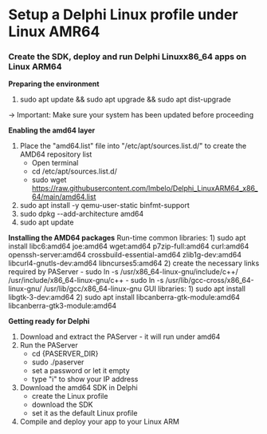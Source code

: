 # Setup a Delphi Linux profile under Linux AMR64

### Create the SDK, deploy and run Delphi Linuxx86_64 apps on Linux ARM64
    
**Preparing the environment**
1) sudo apt update && sudo apt upgrade && sudo apt dist-upgrade

-> Important: Make sure your system has been updated before proceeding

**Enabling the amd64 layer**
1) Place the "amd64.list" file into "/etc/apt/sources.list.d/" to create the AMD64 repository list
    - Open terminal
    - cd /etc/apt/sources.list.d/
    - sudo wget https://raw.githubusercontent.com/lmbelo/Delphi_LinuxARM64_x86_64/main/amd64.list
2) sudo apt install -y qemu-user-static binfmt-support
3) sudo dpkg --add-architecture amd64
4) sudo apt update

**Installing the AMD64 packages**
Run-time common libraries:
    1) sudo apt install libc6:amd64 joe:amd64 wget:amd64 p7zip-full:amd64 curl:amd64 openssh-server:amd64 crossbuild-essential-amd64 zlib1g-dev:amd64 libcurl4-gnutls-dev:amd64 libncurses5:amd64
    2) create the necessary links required by PAServer
        - sudo ln -s /usr/x86_64-linux-gnu/include/c++/ /usr/include/x86_64-linux-gnu/c++
        - sudo ln -s /usr/lib/gcc-cross/x86_64-linux-gnu/ /usr/lib/gcc/x86_64-linux-gnu
GUI libraries:
    1) sudo apt install libgtk-3-dev:amd64
    2) sudo apt install libcanberra-gtk-module:amd64 libcanberra-gtk3-module:amd64

**Getting ready for Delphi**
1) Download and extract the PAServer - it will run under amd64
2) Run the PAServer
    - cd {PASERVER_DIR}
    - sudo ./paserver
    - set a password or let it empty
    - type "i" to show your IP address
3) Download the amd64 SDK in Delphi
    - create the Linux profile
    - download the SDK
    - set it as the default Linux profile
4) Compile and deploy your app to your Linux ARM

